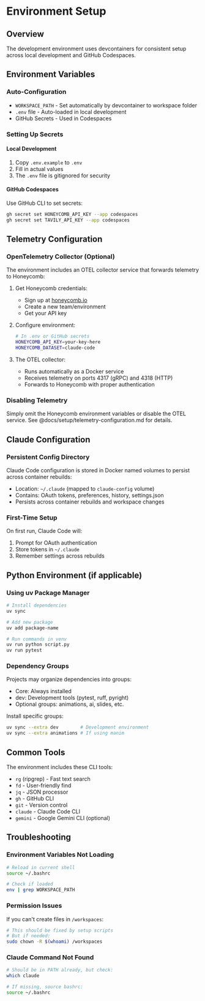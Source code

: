 # Environment Setup

## Overview

The development environment uses devcontainers for consistent setup across local development and GitHub Codespaces.

## Environment Variables

### Auto-Configuration
- `WORKSPACE_PATH` - Set automatically by devcontainer to workspace folder
- `.env` file - Auto-loaded in local development
- GitHub Secrets - Used in Codespaces

### Setting Up Secrets

#### Local Development
1. Copy `.env.example` to `.env`
2. Fill in actual values
3. The `.env` file is gitignored for security

#### GitHub Codespaces
Use GitHub CLI to set secrets:
```bash
gh secret set HONEYCOMB_API_KEY --app codespaces
gh secret set TAVILY_API_KEY --app codespaces
```

## Telemetry Configuration

### OpenTelemetry Collector (Optional)

The environment includes an OTEL collector service that forwards telemetry to Honeycomb:

1. Get Honeycomb credentials:
   - Sign up at [honeycomb.io](https://honeycomb.io)
   - Create a new team/environment
   - Get your API key

2. Configure environment:
   ```bash
   # In .env or GitHub secrets
   HONEYCOMB_API_KEY=your-key-here
   HONEYCOMB_DATASET=claude-code
   ```

3. The OTEL collector:
   - Runs automatically as a Docker service
   - Receives telemetry on ports 4317 (gRPC) and 4318 (HTTP)
   - Forwards to Honeycomb with proper authentication

### Disabling Telemetry
Simply omit the Honeycomb environment variables or disable the OTEL service.
See @docs/setup/telemetry-configuration.md for details.

## Claude Configuration

### Persistent Config Directory
Claude Code configuration is stored in Docker named volumes to persist across container rebuilds:
- Location: `~/.claude` (mapped to `claude-config` volume)
- Contains: OAuth tokens, preferences, history, settings.json
- Persists across container rebuilds and workspace changes

### First-Time Setup
On first run, Claude Code will:
1. Prompt for OAuth authentication
2. Store tokens in `~/.claude`
3. Remember settings across rebuilds

## Python Environment (if applicable)

### Using uv Package Manager
```bash
# Install dependencies
uv sync

# Add new package
uv add package-name

# Run commands in venv
uv run python script.py
uv run pytest
```

### Dependency Groups
Projects may organize dependencies into groups:
- Core: Always installed
- dev: Development tools (pytest, ruff, pyright)
- Optional groups: animations, ai, slides, etc.

Install specific groups:
```bash
uv sync --extra dev        # Development environment
uv sync --extra animations # If using manim
```

## Common Tools

The environment includes these CLI tools:
- `rg` (ripgrep) - Fast text search
- `fd` - User-friendly find
- `jq` - JSON processor
- `gh` - GitHub CLI
- `git` - Version control
- `claude` - Claude Code CLI
- `gemini` - Google Gemini CLI (optional)

## Troubleshooting

### Environment Variables Not Loading
```bash
# Reload in current shell
source ~/.bashrc

# Check if loaded
env | grep WORKSPACE_PATH
```

### Permission Issues
If you can't create files in `/workspaces`:
```bash
# This should be fixed by setup scripts
# But if needed:
sudo chown -R $(whoami) /workspaces
```

### Claude Command Not Found
```bash
# Should be in PATH already, but check:
which claude

# If missing, source bashrc:
source ~/.bashrc
```